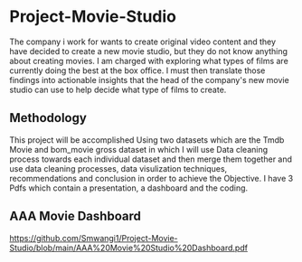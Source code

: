 # Project-Movie-Studio
The company i work for wants to create original video content and they have decided to create a new movie studio, but they do not know anything about creating movies. I am charged with exploring what types of films are currently doing the best at the box office. I must then translate those findings into actionable insights that the head of the company's new movie studio can use to help decide what type of films to create.
## Methodology
This project will be accomplished Using two datasets which are the Tmdb Movie and bom_movie gross dataset in which I will use Data cleaning process towards each individual dataset and then merge them together and use data cleaning processes, data visulization techniques, recommendations and conclusion in order to achieve the Objective. I have 3 Pdfs which contain a presentation, a dashboard and the coding.
## AAA Movie Dashboard
https://github.com/Smwangi1/Project-Movie-Studio/blob/main/AAA%20Movie%20Studio%20Dashboard.pdf
